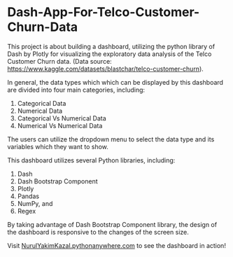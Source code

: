 # Dash-App-For-Telco-Customer-Churn-Data

This project is about building a dashboard, utilizing the python library of Dash by Plotly for visualizing the exploratory data analysis of the Telco Customer Churn data. 
(Data source: https://www.kaggle.com/datasets/blastchar/telco-customer-churn).

In general, the data types which which can be displayed by this dashboard are divided into four main categories, including:
1. Categorical Data
2. Numerical Data
3. Categorical Vs Numerical Data
4. Numerical Vs Numerical Data

The users can utilize the dropdown menu to select the data type and its variables which they want to show.

This dashboard utilizes several Python libraries, including:
1. Dash
2. Dash Bootstrap Component
3. Plotly
4. Pandas
5. NumPy, and
6. Regex

By taking advantage of Dash Bootstrap Component library, the design of the dashboard is responsive to the changes of the screen size.

Visit [NurulYakimKazal.pythonanywhere.com](http://nurulyakimkazal.pythonanywhere.com/) to see the dashboard in action!
